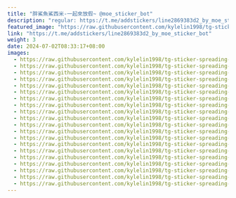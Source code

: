 ```yaml
---
title: "胖鯊魚鯊西米-一起來放假~ @moe_sticker_bot"
description: "regular: https://t.me/addstickers/line2869383d2_by_moe_sticker_bot"
featured_image: "https://raw.githubusercontent.com/kylelin1998/tg-sticker-spreading-worldwide-images/main/img/64e0fe21-48be-4d18-9a0f-743500bf6fc6.jpg"
link: "https://t.me/addstickers/line2869383d2_by_moe_sticker_bot"
weight: 3
date: 2024-07-02T08:33:17+08:00
images:
  - https://raw.githubusercontent.com/kylelin1998/tg-sticker-spreading-worldwide-images/main/img/64e0fe21-48be-4d18-9a0f-743500bf6fc6.jpg
  - https://raw.githubusercontent.com/kylelin1998/tg-sticker-spreading-worldwide-images/main/img/d1610f91-4cdc-4efb-a1c5-59fb05e4c4b3.jpg
  - https://raw.githubusercontent.com/kylelin1998/tg-sticker-spreading-worldwide-images/main/img/4c49ea7d-6051-4109-ab47-8c5c034ffda8.jpg
  - https://raw.githubusercontent.com/kylelin1998/tg-sticker-spreading-worldwide-images/main/img/9016063e-f9dc-4e3c-a02a-7e797a3681ea.jpg
  - https://raw.githubusercontent.com/kylelin1998/tg-sticker-spreading-worldwide-images/main/img/37f8c0d7-00d2-4992-a7a0-66182a1b5211.jpg
  - https://raw.githubusercontent.com/kylelin1998/tg-sticker-spreading-worldwide-images/main/img/2219f60e-3897-42c0-8e5f-893d0e30e318.jpg
  - https://raw.githubusercontent.com/kylelin1998/tg-sticker-spreading-worldwide-images/main/img/3df05f88-72e4-4ffd-a2ac-50f9bd917e7b.jpg
  - https://raw.githubusercontent.com/kylelin1998/tg-sticker-spreading-worldwide-images/main/img/cf9da742-601e-4b69-a73a-f80aed6f4025.jpg
  - https://raw.githubusercontent.com/kylelin1998/tg-sticker-spreading-worldwide-images/main/img/2b82bc00-4424-4312-982a-5b89b084b2b8.jpg
  - https://raw.githubusercontent.com/kylelin1998/tg-sticker-spreading-worldwide-images/main/img/6e10c830-ef4b-48d1-812f-c91b109d1898.jpg
  - https://raw.githubusercontent.com/kylelin1998/tg-sticker-spreading-worldwide-images/main/img/8a170df8-d0e5-4546-aa60-5fcbbfdd93ca.jpg
  - https://raw.githubusercontent.com/kylelin1998/tg-sticker-spreading-worldwide-images/main/img/744f6bde-9d41-4eb6-ab5d-1836a140cb2d.jpg
  - https://raw.githubusercontent.com/kylelin1998/tg-sticker-spreading-worldwide-images/main/img/74863815-6f92-4dcd-9e83-0f43cb03753d.jpg
  - https://raw.githubusercontent.com/kylelin1998/tg-sticker-spreading-worldwide-images/main/img/6689c2b9-4435-4ae8-b649-d29cf3e05d06.jpg
  - https://raw.githubusercontent.com/kylelin1998/tg-sticker-spreading-worldwide-images/main/img/26744c6a-beaf-48a2-bf31-78fed1769d97.jpg
  - https://raw.githubusercontent.com/kylelin1998/tg-sticker-spreading-worldwide-images/main/img/c00cdd1a-3bce-4914-b775-9ea08f7b03cd.jpg
  - https://raw.githubusercontent.com/kylelin1998/tg-sticker-spreading-worldwide-images/main/img/a9b3d6d2-7c89-4a3c-b8bd-8ed726e0f037.jpg
  - https://raw.githubusercontent.com/kylelin1998/tg-sticker-spreading-worldwide-images/main/img/e9b8bdd2-783f-4f6f-b166-87f549508635.jpg
  - https://raw.githubusercontent.com/kylelin1998/tg-sticker-spreading-worldwide-images/main/img/097bebf4-99a9-4464-a178-294d4b21761e.jpg
  - https://raw.githubusercontent.com/kylelin1998/tg-sticker-spreading-worldwide-images/main/img/de78df23-1d74-4c30-922f-9965badc399d.jpg
---
```

